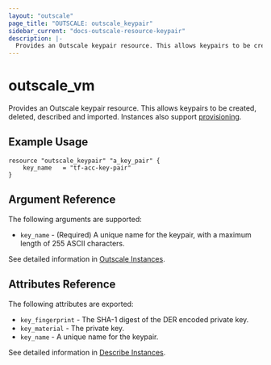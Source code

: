 ```yaml
---
layout: "outscale"
page_title: "OUTSCALE: outscale_keypair"
sidebar_current: "docs-outscale-resource-keypair"
description: |-
  Provides an Outscale keypair resource. This allows keypairs to be created, deleted, described and imported.
---
```


# outscale_vm

Provides an Outscale keypair resource. This allows keypairs to be created, deleted,
described and imported. Instances also support [provisioning](/docs/provisioners/index.html).

## Example Usage

```hcl
resource "outscale_keypair" "a_key_pair" {
	key_name   = "tf-acc-key-pair"
}
```

## Argument Reference

The following arguments are supported:

* `key_name` - (Required) A unique name for the keypair, with a maximum length of 255 ASCII characters.

See detailed information in [Outscale Instances](https://wiki.outscale.net/display/DOCU/Getting+Information+About+Your+Instances).


## Attributes Reference

The following attributes are exported:

* `key_fingerprint` - The SHA-1 digest of the DER encoded private key.
* `key_material` - The private key.
* `key_name` - A unique name for the keypair.

See detailed information in [Describe Instances](http://docs.outscale.com/api_fcu/definitions/KeyPairInfo.html#_api_fcu-keypairinfo).
